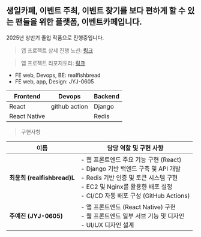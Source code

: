 
## **생일카페, 이벤트 주최, 이벤트 찾기를 보다 편하게 할 수 있는** **팬들을 위한 플랫폼, 이벤트카페입니다.**


2025년 상반기 졸업 작품으로 진행중입니다.

>앱 프로젝트 상세 진행 노션:
[링크](https://www.notion.so/1f3cd9738881816294cbcbde78bede66) 

>앱 프로젝트 리포지토리:
[링크](https://github.com/JYJ-0605/eventcafeapp)   

- FE web, Devops, BE: realfishbread
- FE web, app, Design: JYJ-0605


| Frontend | Devops | Backend |
| --- | --- | --- |
| React | github action | Django |
| React Native |  | Redis |


>구현사항

| 이름 | 담당 역할 및 구현 사항 |
|------|------------------------|
| **최윤희 (realfishbread)L** | - 웹 프론트엔드 주요 기능 구현 (React)<br> - Django 기반 백엔드 구축 및 API 개발<br> - Redis 기반 인증 및 토큰 시스템 구현<br> - EC2 및 Nginx를 활용한 배포 설정<br> - CI/CD 자동 배포 구성 (GitHub Actions) |
| **주예진 (JYJ-0605)** | - 앱 프론트엔드 (React Native) 구현<br> - 웹 프론트엔드 일부 서브 기능 및 디자인<br> - UI/UX 디자인 설계 |

